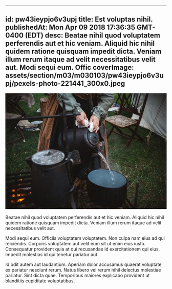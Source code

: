 
---
id: pw43ieypjo6v3upj
title: Est voluptas nihil.
publishedAt: Mon Apr 09 2018 17:36:35 GMT-0400 (EDT)
desc: Beatae nihil quod voluptatem perferendis aut et hic veniam. Aliquid hic nihil quidem ratione quisquam impedit dicta. Veniam illum rerum itaque ad velit necessitatibus velit aut. Modi sequi eum. Offic
coverImage: assets/section/m03/m030103/pw43ieypjo6v3upj/pexels-photo-221441_300x0.jpeg
---

![image from pexels.com](assets/section/m03/m030103/pw43ieypjo6v3upj/pexels-photo-221441.jpeg)

Beatae nihil quod voluptatem perferendis aut et hic veniam. Aliquid hic nihil quidem ratione quisquam impedit dicta. Veniam illum rerum itaque ad velit necessitatibus velit aut.
 
Modi sequi eum. Officiis voluptatem voluptatem. Non culpa nam eius ad qui reiciendis. Corporis voluptatem aut velit eum sit ut enim eius iusto. Consequatur provident quia at qui recusandae id exercitationem qui eius. Impedit molestias id qui tenetur pariatur aut.
 
Id odit autem aut laudantium. Aperiam dolor accusamus quaerat voluptate ex pariatur nesciunt rerum. Natus libero vel rerum nihil delectus molestiae pariatur. Sint dicta quae. Temporibus maiores explicabo provident ut blanditiis cupiditate voluptatibus.

